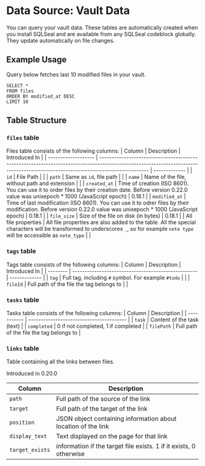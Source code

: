 # Data Source: Vault Data
You can query your vault data. These tables are automatically created when you install SQLSeal and are available from any SQLSeal codeblock globally. They update automatically on file changes.

## Example Usage
Query below fetches last 10 modified files in your vault.
```sqlseal
SELECT *
FROM files
ORDER BY modified_at DESC
LIMIT 10
```

## Table Structure
### `files` table
Files table consists of the following columns:
| Column              | Description                                                                                                                                                                      | Introduced In |
| ------------------- | -------------------------------------------------------------------------------------------------------------------------------------------------------------------------------- | ------------- |
| `id`                | File Path                                                                                                                                                                        |               |
| `path`              | Same as `id`, file path                                                                                                                                                          |               |
| `name`              | Name of the file, without path and extension                                                                                                                                     |               |
| `created_at`        | Time of creation (ISO 8601). You can use it to order files by their creation date. Before version 0.22.0 value was unixepoch * 1000 (JavaScript epoch)                           | 0.18.1        |
| `modified_at`       | Time of last modification (ISO 8601). You can use it to odrer files by their modification. Before version 0.22.0 value was unixepoch * 1000 (JavaScript epoch)                   | 0.18.1        |
| `file_size`         | Size of the file on disk (in bytes)                                                                                                                                              | 0.18.1        |
| All file properties | All file properties are also added to the table. All the special characters will be transformed to underscores `_`, so for example `note type` will be accessible as `note_type` |               |

### `tags` table
Tags table consists of the following columns:
| Column   | Description                                         | Introduced In |
| -------- | --------------------------------------------------- | ------------- |
| `tag`    | Full tag, including `#` symbol. For example `#todo` |               |
| `fileId` | Full path of the file the tag belongs to            |               |

### `tasks` table
Tasks table consists of the following columns:
| Column      | Description                              |
| ----------- | ---------------------------------------- |
| `task`      | Content of the task (text)               |
| `completed` | 0 if not completed, 1 if completed       |
| `filePath`  | Full path of the file the tag belongs to |

### `links` table
Table containing all the links between files.

Introduced in 0.20.0

| Column          | Description                                                        |
| --------------- | ------------------------------------------------------------------ |
| `path`          | Full path of the source of the link                                |
| `target`        | Full path of the target of the link                                |
| `position`      | JSON object containing information about location of the link      |
| `display_text`  | Text displayed on the page for that link                           |
| `target_exists` | information if the target file exists. 1 if it exists, 0 otherwise |